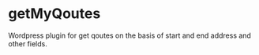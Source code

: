 # getMyQoutes
Wordpress plugin for get qoutes on the basis of start and end address and other fields.
